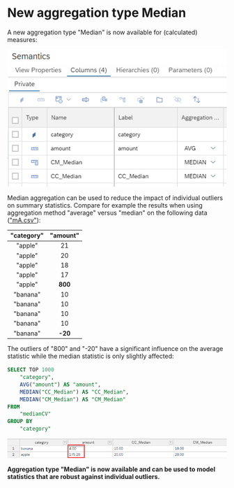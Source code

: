 # New aggregation type **Median**

A new aggregation type "Median" is now available for (calculated) measures:

![measures with aggregation type median](./screenshots/medianAggregation.png)

Median aggregation can be used to reduce the impact of individual outliers on summary statistics. Compare for example the results when using aggregation method "average" versus "median" on the following data (["mA.csv"](./mA.csv)):

**"category"**|**"amount"**
:-----:|:-----:
"apple"|21
"apple"|20
"apple"|18
"apple"|17
"apple"|**800**
"banana"|10
"banana"|10
"banana"|10
"banana"|10
"banana"|**-20**

The outliers of "800" and "-20" have a significant influence on the average statistic while the median statistic is only slightly affected:

```SQL
SELECT TOP 1000
	"category",
	AVG("amount") AS "amount",
	MEDIAN("CC_Median") AS "CC_Median",
	MEDIAN("CM_Median") AS "CM_Median"
FROM 
    "medianCV"
GROUP BY 
    "category"
```

![results using average versus median](./screenshots/resultsMedianVsAverage.png)


**Aggregation type "Median" is now available and can be used to model statistics that are robust against individual outliers.**

